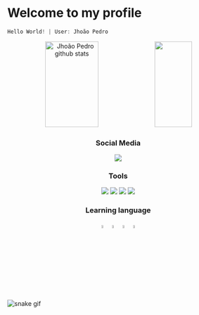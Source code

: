 # Welcome to my profile
                                                       
~~~javascript
Hello World! | User: Jhoão Pedro 
~~~

</div>

<div align="center">

<div align="center">  
  <img width="49%" height="195px" src="https://github-readme-stats.vercel.app/api?username=Jhopn&show_icons=true&count_private=true&hide_border=true&title_color=F57000&icon_color=DE4B0B&text_color=DE4B0B&bg_color=0d1117" alt="Jhoão Pedro github stats" /> 
  <img width="41%" height="195px" src="https://github-readme-stats.vercel.app/api/top-langs/?username=Jhopn&layout=compact&hide_border=true&title_color=F57000&text_color=DE4B0B&bg_color=0d1117" />
</div>

### Social Media
<div align="center">
  <a justify-items="center" href = "https://www.instagram.com/jhoao_ns/" target="_blank"><img src = "https://img.shields.io/badge/Instagram-E4405F?style=for-the-badge&logo=instagram&logoColor=white" target ="_blank"></a>
</div>

### Tools
<div align="center">
  <a><img src= "https://img.shields.io/badge/Windows-0078D6?style=for-the-badge&logo=windows&logoColor=white" target ="_blank"></a>
  <a><img src = "https://img.shields.io/badge/gimp-5C5543?style=for-the-badge&logo=gimp&logoColor=white" 
target ="_blank"></a>
  <a><img src = "https://img.shields.io/badge/Canva-%2300C4CC.svg?&style=for-the-badge&logo=Canva&logoColor=white" target ="_blank"></a>
  <a><img src = "https://img.shields.io/badge/Visual_Studio_Code-0078D4?style=for-the-badge&logo=visual%20studio%20code&logoColor=whitw" target ="_blank"></a>
</div>

###  Learning language
<div align="center">
<img  width="4%" height="4%" src="https://cdn.jsdelivr.net/gh/devicons/devicon/icons/python/python-original.svg" />
<img width="4%" height="4%" src="https://cdn.jsdelivr.net/gh/devicons/devicon/icons/html5/html5-original.svg" />
<img width="4%" height="4%"src="https://cdn.jsdelivr.net/gh/devicons/devicon/icons/css3/css3-original.svg" />
<img width="4%" height="4%" src="https://cdn.jsdelivr.net/gh/devicons/devicon/icons/javascript/javascript-original.svg" />
</div>

</div>

![snake gif](https://github.com/Jhopn/Jhopn/blob/output/github-contribution-grid-snake.svg)

  

